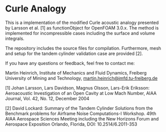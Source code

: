 # Curle Analogy

This is a implementation of the modified Curle acoustic analogy presented by Larsson et al. [1] as functionObject for OpenFOAM 3.0.x. The method is implemented for incompressible cases including the surface and volume integrals.

The repository includes the source files for compilation. Furthermore, mesh and setup for the tandem cylinder validation case are provided [2].

If you have any questions or feedback, feel free to contact me:

Martin Heinrich, 
Institute of Mechanics and Fluid Dynamics, 
Freiberg University of Mining and Technology, 
martin.heinrich@imfd.tu-freiberg.de



[1] Johan Larsson, Lars Davidson, Magnus Olsson, Lars-Erik Eriksson: Aeroacoustic Investigation of an Open Cavity at Low Mach Number, AIAA Journal, Vol. 42, No. 12, December 2004

[2] David Lockard: Summary of the Tandem Cylinder Solutions from the Benchmark problems for Airframe Noise Computations-I Workshop. 49th AIAA Aerospace Sciences Meeting including the New Horizons Forum and Aerospace Exposition Orlando, Florida, DOI: 10.2514/6.2011-353 
